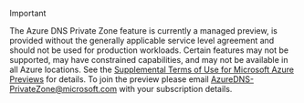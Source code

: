 > [!IMPORTANT]
> The Azure DNS Private Zone feature is currently a managed preview, is provided without the generally applicable service level agreement and should not be used for production workloads. Certain features may not be supported, may have constrained capabilities, and may not be available in all Azure locations.  See the [Supplemental Terms of Use for Microsoft Azure Previews](https://azure.microsoft.com/support/legal/preview-supplemental-terms/) for details.  To join the preview please email AzureDNS-PrivateZone@microsoft.com with your subscription details.
